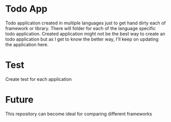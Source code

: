 # Todo App
Todo application created in multiple languages just to get hand dirty each of framework or library.
There will folder for each of the language specific todo application. Created application might not be the best way to create an todo application but as I get to know the better way, I'll keep on updating the application here.

# Test
Create test for each application

# Future
This repository can become ideal for comparing different frameworks
